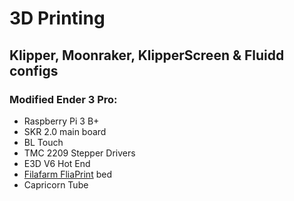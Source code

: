 # 3D Printing
## Klipper, Moonraker, KlipperScreen & Fluidd configs

### Modified Ender 3 Pro:
 * Raspberry Pi 3 B+
 * SKR 2.0 main board
 * BL Touch
 * TMC 2209 Stepper Drivers
 * E3D V6 Hot End
 * [Filafarm FliaPrint](https://www.filafarm.de/collections/druckbetten/products/druckplatte-fur-abs-und-pla?variant=8120480956527#) bed
 * Capricorn Tube
